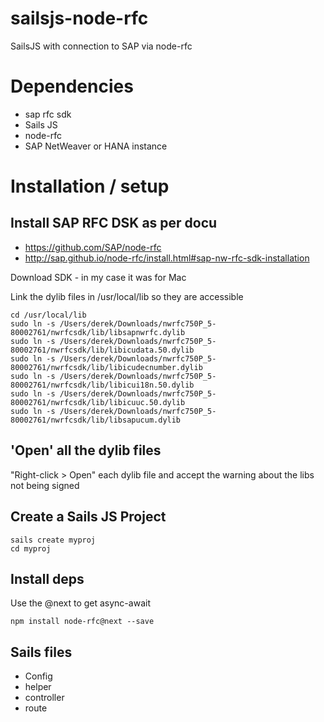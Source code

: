 # sailsjs-node-rfc
SailsJS with connection to SAP via node-rfc

# Dependencies
 - sap rfc sdk
 - Sails JS
 - node-rfc
 - SAP NetWeaver or HANA instance
 
# Installation / setup
## Install SAP RFC DSK as per docu
 - https://github.com/SAP/node-rfc
 - http://sap.github.io/node-rfc/install.html#sap-nw-rfc-sdk-installation

Download SDK - in my case it was for Mac

Link the dylib files in /usr/local/lib so they are accessible
```
cd /usr/local/lib
sudo ln -s /Users/derek/Downloads/nwrfc750P_5-80002761/nwrfcsdk/lib/libsapnwrfc.dylib 
sudo ln -s /Users/derek/Downloads/nwrfc750P_5-80002761/nwrfcsdk/lib/libicudata.50.dylib
sudo ln -s /Users/derek/Downloads/nwrfc750P_5-80002761/nwrfcsdk/lib/libicudecnumber.dylib
sudo ln -s /Users/derek/Downloads/nwrfc750P_5-80002761/nwrfcsdk/lib/libicui18n.50.dylib
sudo ln -s /Users/derek/Downloads/nwrfc750P_5-80002761/nwrfcsdk/lib/libicuuc.50.dylib
sudo ln -s /Users/derek/Downloads/nwrfc750P_5-80002761/nwrfcsdk/lib/libsapucum.dylib
```
## 'Open' all the dylib files
"Right-click > Open" each dylib file and accept the warning about the libs not being signed

## Create a Sails JS Project
```
sails create myproj
cd myproj
```
## Install deps
Use the @next to get async-await 
```
npm install node-rfc@next --save
```

## Sails files
 - Config
 - helper
 - controller
 - route

